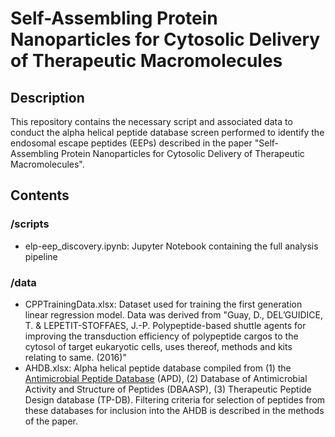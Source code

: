 # Self-Assembling Protein Nanoparticles for Cytosolic Delivery of Therapeutic Macromolecules

## Description

This repository contains the necessary script and associated data to conduct the alpha helical peptide database screen performed to identify the endosomal escape peptides (EEPs) described in the paper "Self-Assembling Protein Nanoparticles for Cytosolic Delivery of Therapeutic Macromolecules".

## Contents

### /scripts
* elp-eep_discovery.ipynb: Jupyter Notebook containing the full analysis pipeline

### /data
* CPPTrainingData.xlsx: Dataset used for training the first generation linear regression model. Data was derived from "Guay, D., DEL’GUIDICE, T. & LEPETIT-STOFFAES, J.-P. Polypeptide-based shuttle agents for improving the transduction efficiency of polypeptide cargos to the cytosol of target eukaryotic cells, uses thereof, methods and kits relating to same. (2016)"
* AHDB.xlsx: Alpha helical peptide database compiled from (1) the [Antimicrobial Peptide Database]([url](https://aps.unmc.edu/)) (APD), (2) Database of Antimicrobial Activity and Structure of Peptides (DBAASP), (3) Therapeutic Peptide Design database (TP-DB). Filtering criteria for selection of peptides from these databases for inclusion into the AHDB is described in the methods of the paper. 

